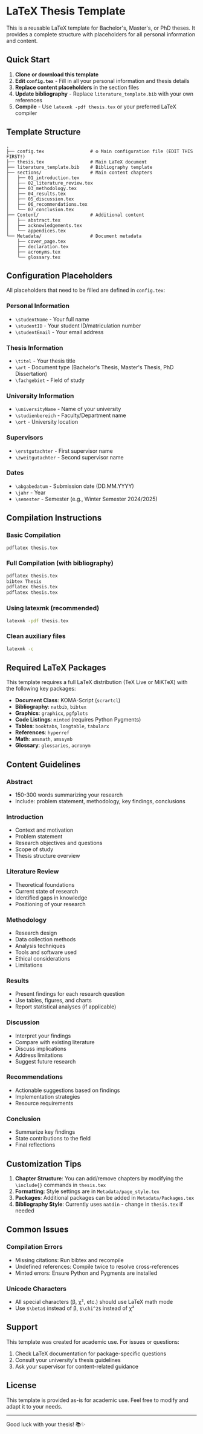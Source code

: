 # LaTeX Thesis Template

This is a reusable LaTeX template for Bachelor's, Master's, or PhD theses. It provides a complete structure with placeholders for all personal information and content.

## Quick Start

1. **Clone or download this template**
2. **Edit `config.tex`** - Fill in all your personal information and thesis details
3. **Replace content placeholders** in the section files
4. **Update bibliography** - Replace `literature_template.bib` with your own references
5. **Compile** - Use `latexmk -pdf thesis.tex` or your preferred LaTeX compiler

## Template Structure

```
.
├── config.tex                 # ⚙️ Main configuration file (EDIT THIS FIRST!)
├── thesis.tex                 # Main LaTeX document
├── literature_template.bib    # Bibliography template
├── sections/                  # Main content chapters
│   ├── 01_introduction.tex
│   ├── 02_literature_review.tex
│   ├── 03_methodology.tex
│   ├── 04_results.tex
│   ├── 05_discussion.tex
│   ├── 06_recommendations.tex
│   └── 07_conclusion.tex
├── Content/                   # Additional content
│   ├── abstract.tex
│   ├── acknowledgements.tex
│   └── appendices.tex
└── Metadata/                  # Document metadata
    ├── cover_page.tex
    ├── declaration.tex
    ├── acronyms.tex
    └── glossary.tex
```

## Configuration Placeholders

All placeholders that need to be filled are defined in `config.tex`:

### Personal Information
- `\studentName` - Your full name
- `\studentID` - Your student ID/matriculation number  
- `\studentEmail` - Your email address

### Thesis Information
- `\titel` - Your thesis title
- `\art` - Document type (Bachelor's Thesis, Master's Thesis, PhD Dissertation)
- `\fachgebiet` - Field of study

### University Information
- `\universityName` - Name of your university
- `\studienbereich` - Faculty/Department name
- `\ort` - University location

### Supervisors
- `\erstgutachter` - First supervisor name
- `\zweitgutachter` - Second supervisor name

### Dates
- `\abgabedatum` - Submission date (DD.MM.YYYY)
- `\jahr` - Year
- `\semester` - Semester (e.g., Winter Semester 2024/2025)

## Compilation Instructions

### Basic Compilation
```bash
pdflatex thesis.tex
```

### Full Compilation (with bibliography)
```bash
pdflatex thesis.tex
bibtex Thesis
pdflatex thesis.tex
pdflatex thesis.tex
```

### Using latexmk (recommended)
```bash
latexmk -pdf thesis.tex
```

### Clean auxiliary files
```bash
latexmk -c
```

## Required LaTeX Packages

This template requires a full LaTeX distribution (TeX Live or MiKTeX) with the following key packages:

- **Document Class**: KOMA-Script (`scrartcl`)
- **Bibliography**: `natbib`, `bibtex`
- **Graphics**: `graphicx`, `pgfplots`
- **Code Listings**: `minted` (requires Python Pygments)
- **Tables**: `booktabs`, `longtable`, `tabularx`
- **References**: `hyperref`
- **Math**: `amsmath`, `amssymb`
- **Glossary**: `glossaries`, `acronym`

## Content Guidelines

### Abstract
- 150-300 words summarizing your research
- Include: problem statement, methodology, key findings, conclusions

### Introduction
- Context and motivation
- Problem statement
- Research objectives and questions
- Scope of study
- Thesis structure overview

### Literature Review
- Theoretical foundations
- Current state of research
- Identified gaps in knowledge
- Positioning of your research

### Methodology
- Research design
- Data collection methods
- Analysis techniques
- Tools and software used
- Ethical considerations
- Limitations

### Results
- Present findings for each research question
- Use tables, figures, and charts
- Report statistical analyses (if applicable)

### Discussion
- Interpret your findings
- Compare with existing literature
- Discuss implications
- Address limitations
- Suggest future research

### Recommendations
- Actionable suggestions based on findings
- Implementation strategies
- Resource requirements

### Conclusion
- Summarize key findings
- State contributions to the field
- Final reflections

## Customization Tips

1. **Chapter Structure**: You can add/remove chapters by modifying the `\include{}` commands in `thesis.tex`
2. **Formatting**: Style settings are in `Metadata/page_style.tex`
3. **Packages**: Additional packages can be added in `Metadata/Packages.tex`
4. **Bibliography Style**: Currently uses `natdin` - change in `thesis.tex` if needed

## Common Issues

### Compilation Errors
- Missing citations: Run bibtex and recompile
- Undefined references: Compile twice to resolve cross-references
- Minted errors: Ensure Python and Pygments are installed

### Unicode Characters
- All special characters (β, χ², etc.) should use LaTeX math mode
- Use `$\beta$` instead of β, `$\chi^2$` instead of χ²

## Support

This template was created for academic use. For issues or questions:
1. Check LaTeX documentation for package-specific questions
2. Consult your university's thesis guidelines
3. Ask your supervisor for content-related guidance

## License

This template is provided as-is for academic use. Feel free to modify and adapt it to your needs.

---

Good luck with your thesis! 📚✨